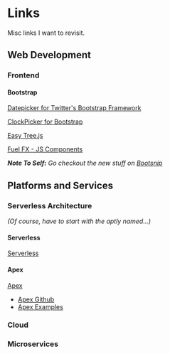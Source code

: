 # Links
Misc links I want to revisit.

## Web Development

### Frontend

#### Bootstrap

[Datepicker for Twitter's Bootstrap Framework](http://www.eyecon.ro/bootstrap-datepicker/)

[ClockPicker for Bootstrap](http://weareoutman.github.io/clockpicker/)

[Easy Tree.js](https://github.com/zgs225/easy-tree)

[Fuel FX - JS Components](http://getfuelux.com/index.html)

*__Note To Self:__ Go checkout the new stuff on [Bootsnip](https://bootsnipp.com/)*    
    
      
## Platforms and Services

### Serverless Architecture

_(Of course, have to start with the aptly named...)_   
   
   
#### Serverless
[Serverless](https://serverless.com/getting-started/)

#### Apex
[Apex](http://apex.run/)
- [Apex Github](https://github.com/apex/apex)
- [Apex Examples](https://github.com/apex/apex/tree/master/_examples)


### Cloud

### Microservices
